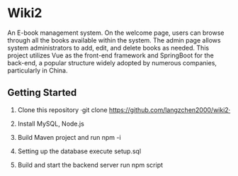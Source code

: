 # Wiki2

An E-book management system. On the welcome page, users can browse through all the books available within the system. The admin page allows system administrators to add, edit, and delete books as needed.
This project utilizes Vue as the front-end framework and SpringBoot for the back-end, a popular structure widely adopted by numerous companies, particularly in China.

## Getting Started

1. Clone this repository
·git clone https://github.com/langzchen2000/wiki2·

2. Install MySQL, Node.js

3. Build Maven project and run npm -i

3. Setting up the database
execute setup.sql

4. Build and start the backend server
run npm script



